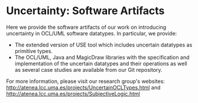 # Uncertainty: Software Artifacts

Here we provide the software artifacts of our work on introducing uncertainty in OCL/UML software datatypes. In particular, we provide:

* The extended version of USE tool which includes uncertain datatypes as primitive types.
* The OCL/UML, Java and MagicDraw libraries with the specification and implementation of the uncertain datatypes and their operations as well as several case studies are available from our Git repository.

For more information, please visit our research group's websites: http://atenea.lcc.uma.es/projects/UncertainOCLTypes.html and http://atenea.lcc.uma.es/projects/SubjectiveLogic.html
